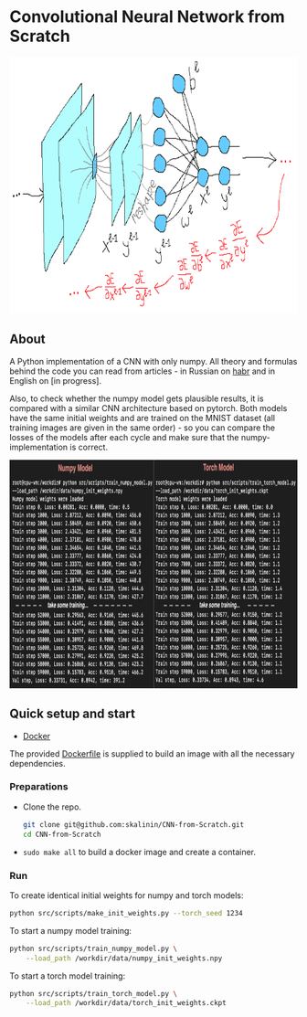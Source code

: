 # Convolutional Neural Network from Scratch

<p align="center">
  <img width="900" height="450" src="data/header.png" />
</p>

## About

A Python implementation of a CNN with only numpy. All theory and formulas behind the code you can read from articles - in Russian on [habr](https://habr.com/ru/company/ods/blog/344008/) and in English on [in progress].

Also, to check whether the numpy model gets plausible results, it is compared with a similar CNN architecture based on pytorch. Both models have the same initial weights and are trained on the MNIST dataset (all training images are given in the same order) - so you can compare the losses of the models after each cycle and make sure that the numpy-implementation is correct.

<p align="center">
  <img width="1000" height="400" src="data/compare_model_results.jpg" />
</p>


## Quick setup and start

* [Docker](https://www.docker.com/)


The provided [Dockerfile](Dockerfile) is supplied to build an image with all the necessary dependencies.

### Preparations

* Clone the repo.
    ```bash
    git clone git@github.com:skalinin/CNN-from-Scratch.git
    cd CNN-from-Scratch
    ```

* `sudo make all` to build a docker image and create a container.


### Run

To create identical initial weights for numpy and torch models:

```bash
python src/scripts/make_init_weights.py --torch_seed 1234
```

To start a numpy model training:

```bash
python src/scripts/train_numpy_model.py \
	--load_path /workdir/data/numpy_init_weights.npy
```

To start a torch model training:

```bash
python src/scripts/train_torch_model.py \
	--load_path /workdir/data/torch_init_weights.ckpt
```

